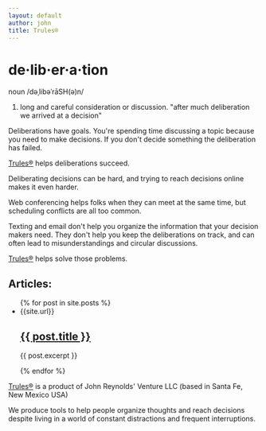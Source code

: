 ```yaml
---
layout: default
author: john
title: Trules®
---
```


# de·lib·er·a·tion
noun
/dəˌlibəˈrāSH(ə)n/
1. long and careful consideration or discussion.
"after much deliberation we arrived at a decision"

Deliberations have goals. You're spending time discussing a topic because you need to make decisions.
If you don't decide something the deliberation has failed.

[Trules®](https://trules.app) helps deliberations succeed.

Deliberating decisions can be hard, and trying to reach decisions online makes it even harder.

Web conferencing helps folks when they can meet at the same time, but scheduling conflicts are all too common.

Texting and email don't help you organize the information that your decision makers need.
They don't help you keep the deliberations on track, and can often lead to misunderstandings and circular discussions.

[Trules®](https://trules.app) helps solve those problems.

## Articles:
<ul>
  {% for post in site.posts %}
    <li>
    {{site.url}}
      <h2><a href="/Trules-for-decisions{{ post.url }}">{{ post.title }}</a></h2>
      <p>{{ post.excerpt }}</p>
    </li>
  {% endfor %}
</ul>

[Trules®](https://trules.app) is a product of 
John Reynolds' Venture LLC (based in Santa Fe, New Mexico USA)

We produce tools to help people organize thoughts and reach decisions despite living in a world of constant distractions and frequent interruptions.

